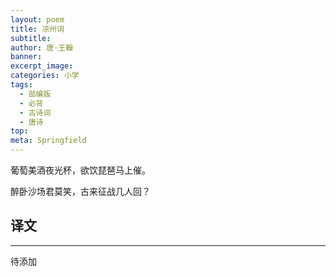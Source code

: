 ```yaml
---
layout: poem
title: 凉州词
subtitle: 
author: 唐·王翰
banner: 
excerpt_image: 
categories: 小学
tags:
  - 部编版
  - 必背
  - 古诗词
  - 唐诗
top: 
meta: Springfield
---
```


葡萄美酒夜光杯，欲饮琵琶马上催。

醉卧沙场君莫笑，古来征战几人回？


## 译文

---

待添加